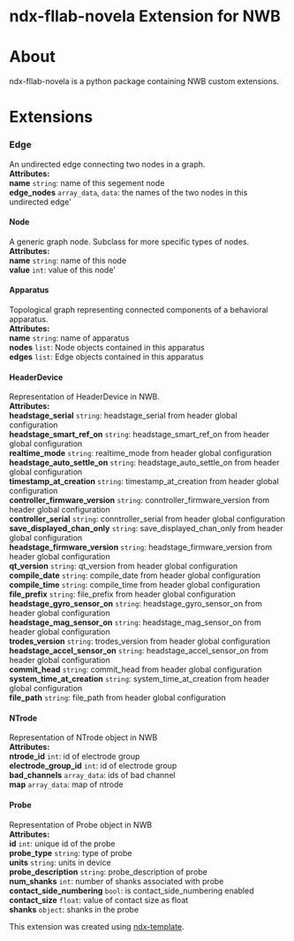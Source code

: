 # ndx-fllab-novela Extension for NWB

# About
ndx-fllab-novela is a python package containing NWB custom extensions.

# Extensions

### Edge
An undirected edge connecting two nodes in a graph. <br>
**Attributes:** <br>
**name**  `string`: name of this segement node <br>
**edge_nodes**  `array_data`, `data`: the names of the two nodes in this undirected edge' <br>

#### Node
A generic graph node. Subclass for more specific types of nodes. <br>
**Attributes:** <br>
    **name**  `string`: name of this node <br>
    **value**  `int`: value of this node' <br>

#### Apparatus
Topological graph representing connected components of a behavioral apparatus. <br>
**Attributes:** <br>
    **name**  `string`: name of apparatus <br>
    **nodes**  `list`: Node objects contained in this apparatus <br>
    **edges**  `list`: Edge objects contained in this apparatus <br>


#### HeaderDevice
Representation of HeaderDevice in NWB. <br>
**Attributes:** <br>
    **headstage_serial**  `string`: headstage_serial from header global configuration <br>
    **headstage_smart_ref_on**  `string`: headstage_smart_ref_on from header global configuration <br>
    **realtime_mode**  `string`: realtime_mode from header global configuration <br>
    **headstage_auto_settle_on**  `string`: headstage_auto_settle_on from header global configuration <br>
    **timestamp_at_creation**  `string`: timestamp_at_creation from header global configuration <br>
    **controller_firmware_version**  `string`: conntroller_firmware_version from header global configuration <br>
    **controller_serial**  `string`: conntroller_serial from header global configuration <br>
    **save_displayed_chan_only**  `string`: save_displayed_chan_only from header global configuration <br>
    **headstage_firmware_version**  `string`: headstage_firmware_version from header global configuration <br>
    **qt_version**  `string`: qt_version from header global configuration <br>
    **compile_date**  `string`: compile_date from header global configuration <br>
    **compile_time**  `string`: compile_time from header global configuration <br>
    **file_prefix**  `string`: file_prefix from header global configuration <br>
    **headstage_gyro_sensor_on**  `string`: headstage_gyro_sensor_on from header global configuration <br>
    **headstage_mag_sensor_on**  `string`: headstage_mag_sensor_on from header global configuration <br>
    **trodes_version**  `string`: trodes_version from header global configuration <br>
    **headstage_accel_sensor_on**  `string`: headstage_accel_sensor_on from header global configuration <br>
    **commit_head**  `string`: commit_head from header global configuration <br>
    **system_time_at_creation**  `string`: system_time_at_creation from header global configuration <br>
    **file_path**  `string`: file_path from header global configuration <br>

#### NTrode
Representation of NTrode object in NWB <br>
**Attributes:** <br>
    **ntrode_id**  `int`: id of electrode group <br>
    **electrode_group_id**  `int`: id of electrode group<br>
    **bad_channels**  `array_data`: ids of bad channel <br>
    **map**  `array_data`: map of ntrode <br>
    
#### Probe
Representation of Probe object in NWB <br>
**Attributes:** <br>
    **id**  `int`: unique id of the probe <br>
    **probe_type**  `string`: type of probe <br>
    **units**  `string`: units in device <br>
    **probe_description**  `string`: probe_description of probe <br>
    **num_shanks**  `int`: number of shanks associated with probe <br>
    **contact_side_numbering**  `bool`: is contact_side_numbering enabled <br>
    **contact_size**  `float`: value of contact size as float <br>
    **shanks**  `object`: shanks in the probe <br>

This extension was created using [ndx-template](https://github.com/nwb-extensions/ndx-template).
